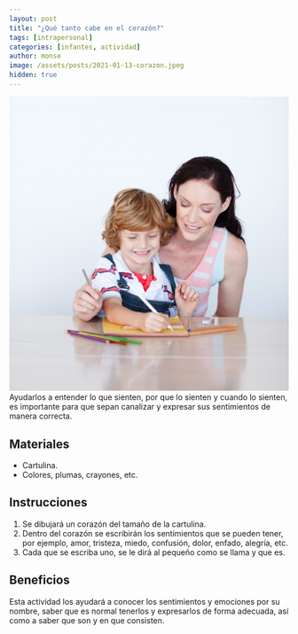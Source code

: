 ```yaml
---
layout: post
title: "¿Qué tanto cabe en el corazón?"
tags: [intrapersonal]
categories: [infantes, actividad]
author: monse
image: /assets/posts/2021-01-13-corazon.jpeg
hidden: true
---
```

![Actividad de sentimientos](/assets/posts/2021-01-13-corazon.jpeg)<br/> 
Ayudarlos a entender lo que sienten, por que lo sienten y cuando lo sienten, es importante para que sepan canalizar y expresar sus sentimientos de manera correcta. 

## Materiales 
- Cartulina.
- Colores, plumas, crayones, etc. 

## Instrucciones 
1. Se dibujará un corazón del tamaño de la cartulina. 
2. Dentro del corazón se escribirán los sentimientos que se pueden tener, por ejemplo, amor, tristeza, miedo, confusión, dolor, enfado, alegría, etc.
3. Cada que se escriba uno, se le dirá al pequeño como se llama y que es. 

## Beneficios 
Esta actividad los ayudará a conocer los sentimientos y emociones por su nombre, saber que es normal tenerlos y expresarlos de forma adecuada, así como a saber que son y en que consisten. 